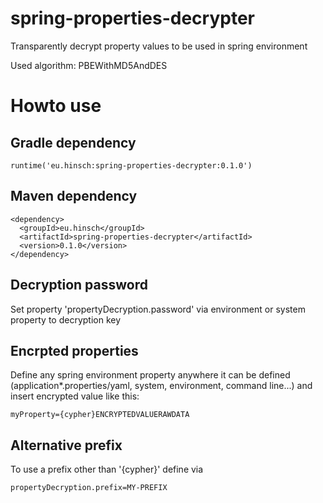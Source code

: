 # spring-properties-decrypter
Transparently decrypt property values to be used in spring environment

Used algorithm: PBEWithMD5AndDES

# Howto use

## Gradle dependency
```
runtime('eu.hinsch:spring-properties-decrypter:0.1.0')
```

## Maven dependency
```
<dependency>
  <groupId>eu.hinsch</groupId>
  <artifactId>spring-properties-decrypter</artifactId>
  <version>0.1.0</version>
</dependency>
```

## Decryption password
Set property 'propertyDecryption.password' via environment or system property to decryption key

## Encrpted properties
Define any spring environment property anywhere it can be defined (application*.properties/yaml, system, environment, command line...) and insert encrypted value like this:
```
myProperty={cypher}ENCRYPTEDVALUERAWDATA
```

## Alternative prefix
To use a prefix other than '{cypher}' define via
```
propertyDecryption.prefix=MY-PREFIX
```
